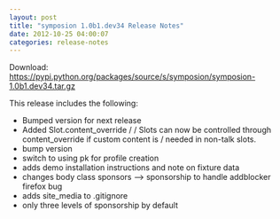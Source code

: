 ```yaml
---
layout: post
title: "symposion 1.0b1.dev34 Release Notes"
date: 2012-10-25 04:00:07
categories: release-notes
---
```


Download: <https://pypi.python.org/packages/source/s/symposion/symposion-1.0b1.dev34.tar.gz>

This release includes the following:

* Bumped version for next release
* Added Slot.content_override /  / Slots can now be controlled through content_override if custom content is / needed in non-talk slots.
* bump version
* switch to using pk for profile creation
* adds demo installation instructions and note on fixture data
* changes body class sponsors --> sponsorship to handle addblocker firefox bug
* adds site_media to .gitignore
* only three levels of sponsorship by default
